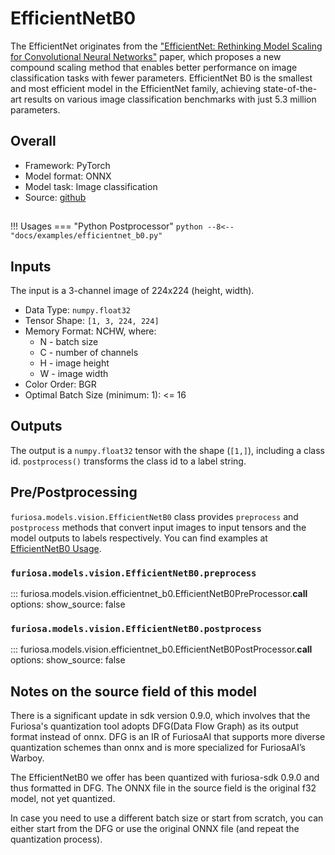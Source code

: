# EfficientNetB0

The EfficientNet originates from the ["EfficientNet: Rethinking Model Scaling for Convolutional Neural Networks"](https://arxiv.org/abs/1905.11946) paper, which proposes a new compound scaling method that enables better performance on image classification tasks with fewer parameters. EfficientNet B0 is the smallest and most efficient model in the EfficientNet family, achieving state-of-the-art results on various image classification benchmarks with just 5.3 million parameters.

## Overall
* Framework: PyTorch
* Model format: ONNX
* Model task: Image classification
* Source: [github](https://github.com/rwightman/gen-efficientnet-pytorch)


## <a name="EfficientNetB0_Usage"></a>
!!! Usages
    === "Python Postprocessor"
        ```python
        --8<-- "docs/examples/efficientnet_b0.py"
        ```

## Inputs
The input is a 3-channel image of 224x224 (height, width).

* Data Type: `numpy.float32`
* Tensor Shape: `[1, 3, 224, 224]`
* Memory Format: NCHW, where:
    * N - batch size
    * C - number of channels
    * H - image height
    * W - image width
* Color Order: BGR
* Optimal Batch Size (minimum: 1): <= 16

## Outputs
The output is a `numpy.float32` tensor with the shape (`[1,]`), including
a class id. `postprocess()` transforms the class id to a label string.

## Pre/Postprocessing
`furiosa.models.vision.EfficientNetB0` class provides `preprocess` and `postprocess` methods that
convert input images to input tensors and the model outputs to labels respectively.
You can find examples at [EfficientNetB0 Usage](#EfficientNetB0_Usage).

### `furiosa.models.vision.EfficientNetB0.preprocess`
::: furiosa.models.vision.efficientnet_b0.EfficientNetB0PreProcessor.__call__
    options:
        show_source: false

### `furiosa.models.vision.EfficientNetB0.postprocess`
::: furiosa.models.vision.efficientnet_b0.EfficientNetB0PostProcessor.__call__
    options:
        show_source: false

## Notes on the source field of this model
There is a significant update in sdk version 0.9.0, which involves that the Furiosa's quantization tool adopts DFG(Data Flow Graph) as its output format instead of onnx. DFG is an IR of FuriosaAI that supports more diverse quantization schemes than onnx and is more specialized for FuriosaAI’s Warboy.

The EfficientNetB0 we offer has been quantized with furiosa-sdk 0.9.0 and thus formatted in DFG. The ONNX file in the source field is the original f32 model, not yet quantized.

In case you need to use a different batch size or start from scratch, you can either start from the DFG or use the original ONNX file (and repeat the quantization process).
